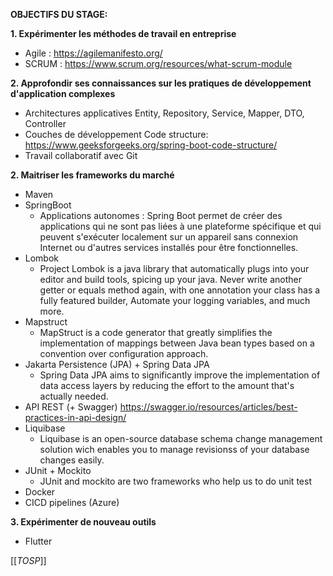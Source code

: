 **OBJECTIFS DU STAGE:**

**1. Expérimenter les méthodes de travail en entreprise**
- Agile : https://agilemanifesto.org/
- SCRUM : https://www.scrum.org/resources/what-scrum-module

**2. Approfondir ses connaissances sur les pratiques de développement d'application complexes**
- Architectures applicatives
Entity, Repository, Service, Mapper, DTO, Controller
- Couches de développement
Code structure: https://www.geeksforgeeks.org/spring-boot-code-structure/
- Travail collaboratif avec Git

**2. Maitriser les frameworks du marché**
- Maven
- SpringBoot
  - Applications autonomes : Spring Boot permet de créer des applications qui ne sont pas liées à une plateforme spécifique et qui peuvent s'exécuter localement sur un appareil sans connexion Internet ou d'autres services installés pour être fonctionnelles.
- Lombok
  - Project Lombok is a java library that automatically plugs into your editor and build tools, spicing up your java.
Never write another getter or equals method again, with one annotation your class has a fully featured builder, Automate your logging variables, and much more.
- Mapstruct
  - MapStruct is a code generator that greatly simplifies the implementation of mappings between Java bean types based on a convention over configuration approach.
- Jakarta Persistence (JPA) + Spring Data JPA
  - Spring Data JPA aims to significantly improve the implementation of data access layers by reducing the effort to the amount that's actually needed.
- API REST (+ Swagger)
https://swagger.io/resources/articles/best-practices-in-api-design/
- Liquibase
  - Liquibase is an open-source database schema change management solution wich enables you to manage revisionss of your database changes easily.
- JUnit + Mockito
  - JUnit and mockito are two frameworks who help us to do unit test
- Docker
- CICD pipelines (Azure)

**3. Expérimenter de nouveau outils**
- Flutter

[[_TOSP_]]
